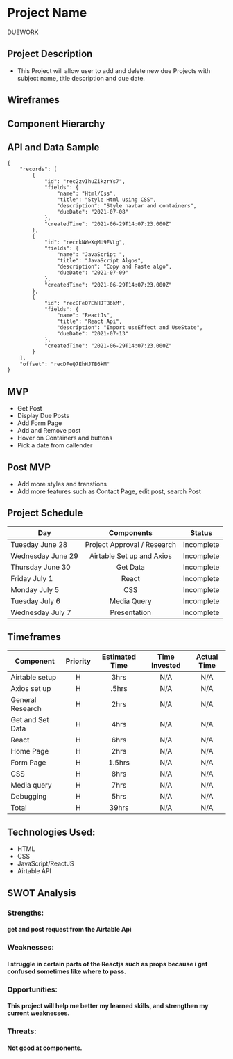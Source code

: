 # Project Name
DUEWORK

## Project Description

- This Project will allow user to add and delete new due Projects with subject name, title description and due date.

## Wireframes



## Component Hierarchy



## API and Data Sample
```
{
    "records": [
        {
            "id": "rec2zvIhuZikzrYs7",
            "fields": {
                "name": "Html/Css",
                "title": "Style Html using CSS",
                "description": "Style navbar and containers",
                "dueDate": "2021-07-08"
            },
            "createdTime": "2021-06-29T14:07:23.000Z"
        },
        {
            "id": "recrkNWeXqMU9FVLg",
            "fields": {
                "name": "JavaScript ",
                "title": "JavaScript Algos",
                "description": "Copy and Paste algo",
                "dueDate": "2021-07-09"
            },
            "createdTime": "2021-06-29T14:07:23.000Z"
        },
        {
            "id": "recDFeQ7EhHJTB6kM",
            "fields": {
                "name": "ReactJs",
                "title": "React Api",
                "description": "Import useEffect and UseState",
                "dueDate": "2021-07-13"
            },
            "createdTime": "2021-06-29T14:07:23.000Z"
        }
    ],
    "offset": "recDFeQ7EhHJTB6kM"
}
```        

## MVP
- Get Post
- Display Due Posts
- Add Form Page 
- Add and Remove post
- Hover on Containers and buttons
- Pick a date from callender

## Post MVP
- Add more styles and transtions
- Add more features such as Contact Page, edit post, search Post


## Project Schedule

| Day | Components | Status |
| --- | :---: |  :---: | 
| Tuesday June 28|Project Approval / Research| Incomplete|  
| Wednesday June 29 | Airtable Set up and Axios| Incomplete| 
| Thursday June 30| Get Data | Incomplete|  
| Friday July 1| React | Incomplete| 
| Monday July 5| CSS | Incomplete|
| Tuesday July 6 | Media Query | Incomplete| 
| Wednesday July 7 | Presentation | Incomplete| 



## Timeframes 

| Component | Priority | Estimated Time | Time Invested | Actual Time |
| --- | :---: |  :---: | :---: | :---: |
| Airtable setup | H | 3hrs|  N/A  | N/A |
| Axios set up | H | .5hrs|   N/A  | N/A |
| General Research| H | 2hrs|   N/A  | N/A |
| Get and Set Data | H | 4hrs|   N/A   | N/A |
| React| H | 6hrs|   N/A   | N/A |
| Home Page| H | 2hrs|   N/A   | N/A |
| Form Page| H | 1.5hrs|  N/A    | N/A |
| CSS  | H | 8hrs|   N/A   | N/A |
| Media query | H | 7hrs|   N/A  | N/A |
| Debugging | H | 5hrs|   N/A   | N/A |
| Total | H | 39hrs|  N/A   | N/A  |

## Technologies Used:
- HTML
- CSS
- JavaScript/ReactJS
- Airtable API
## SWOT Analysis

### Strengths: 
#### get and post request from the Airtable Api

### Weaknesses:
#### I struggle in certain parts of the Reactjs such as props because i get confused sometimes like where to pass.
### Opportunities:
#### This project will help me better my learned skills, and strengthen my current weaknesses.

### Threats:
#### Not good at components.
